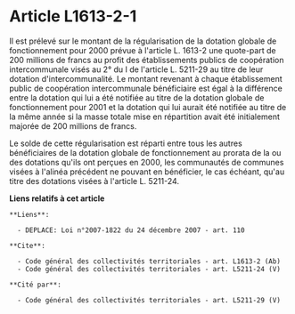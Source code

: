 # Article L1613-2-1

Il est prélevé sur le montant de la régularisation de la dotation globale de fonctionnement pour 2000 prévue à l'article L.
1613-2 une quote-part de 200 millions de francs au profit des établissements publics de coopération intercommunale visés au
2° du I de l'article L. 5211-29 au titre de leur dotation d'intercommunalité. Le montant revenant à chaque établissement
public de coopération intercommunale bénéficiaire est égal à la différence entre la dotation qui lui a été notifiée au titre
de la dotation globale de fonctionnement pour 2001 et la dotation qui lui aurait été notifiée au titre de la même année si la
masse totale mise en répartition avait été initialement majorée de 200 millions de francs. 

Le solde de cette régularisation est réparti entre tous les autres bénéficiaires de la dotation globale de fonctionnement au
prorata de la ou des dotations qu'ils ont perçues en 2000, les communautés de communes visées à l'alinéa précédent ne pouvant
en bénéficier, le cas échéant, qu'au titre des dotations visées à l'article L. 5211-24.

**Liens relatifs à cet article**

	**Liens**:

	  - DEPLACE: Loi n°2007-1822 du 24 décembre 2007 - art. 110

	**Cite**:

	  - Code général des collectivités territoriales - art. L1613-2 (Ab)
	  - Code général des collectivités territoriales - art. L5211-24 (V)

	**Cité par**:

	  - Code général des collectivités territoriales - art. L5211-29 (V)
